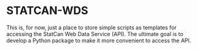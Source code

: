 # STATCAN-WDS
This is, for now, just a place to store simple scripts as templates for accessing the StatCan Web Data Service (API). The ultimate goal is to develop a Python package to make it more convenient to access the API. 
